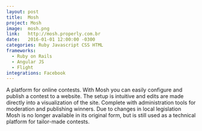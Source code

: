 ```yaml
---
layout: post
title:  Mosh
project: Mosh
image:  mosh.png
link:   http://mosh.properly.com.br
date:   2016-01-01 12:00:00 -0300
categories: Ruby Javascript CSS HTML
frameworks: 
  - Ruby on Rails
  - Angular JS
  - Flight
integrations: Facebook
---
```


A platform for online contests. With Mosh you can easily configure and publish a contest to a website. The setup is intuitive and edits are made directly into a visualization of the site. Complete with administration tools for moderation and publishing winners. Due to changes in local legislation Mosh is no longer available in its original form, but is still used as a technical platform for tailor-made contests.

